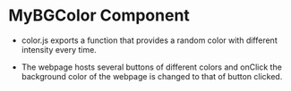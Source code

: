 # MyBGColor Component

- color.js exports a function that provides a random color with different intensity every time.

- The webpage hosts several buttons of different colors and onClick the background color of the webpage is changed to that of button clicked.
